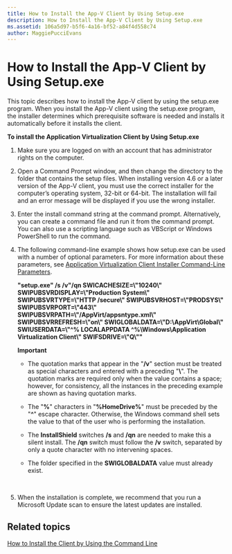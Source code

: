 ```yaml
---
title: How to Install the App-V Client by Using Setup.exe
description: How to Install the App-V Client by Using Setup.exe
ms.assetid: 106a5d97-b5f6-4a16-bf52-a84f4d558c74
author: MaggiePucciEvans
---
```


# How to Install the App-V Client by Using Setup.exe


This topic describes how to install the App-V client by using the setup.exe program. When you install the App-V client using the setup.exe program, the installer determines which prerequisite software is needed and installs it automatically before it installs the client.

**To install the Application Virtualization Client by Using Setup.exe**

1.  Make sure you are logged on with an account that has administrator rights on the computer.

2.  Open a Command Prompt window, and then change the directory to the folder that contains the setup files. When installing version 4.6 or a later version of the App-V client, you must use the correct installer for the computer’s operating system, 32-bit or 64-bit. The installation will fail and an error message will be displayed if you use the wrong installer.

3.  Enter the install command string at the command prompt. Alternatively, you can create a command file and run it from the command prompt. You can also use a scripting language such as VBScript or Windows PowerShell to run the command.

4.  The following command-line example shows how setup.exe can be used with a number of optional parameters. For more information about these parameters, see [Application Virtualization Client Installer Command-Line Parameters](application-virtualization-client-installer-command-line-parameters.md).

    **"setup.exe" /s /v"/qn SWICACHESIZE=\\"10240\\" SWIPUBSVRDISPLAY=\\"Production System\\" SWIPUBSVRTYPE=\\"HTTP /secure\\" SWIPUBSVRHOST=\\"PRODSYS\\" SWIPUBSVRPORT=\\"443\\" SWIPUBSVRPATH=\\"/AppVirt/appsntype.xml\\" SWIPUBSVRREFRESH=\\"on\\" SWIGLOBALDATA=\\"D:\\AppVirt\\Global\\" SWIUSERDATA=\\"^% LOCALAPPDATA ^%\\Windows\\Application Virtualization Client\\" SWIFSDRIVE=\\"Q\\""**

    **Important**  
    -   The quotation marks that appear in the "**/v**" section must be treated as special characters and entered with a preceding "**\\**". The quotation marks are required only when the value contains a space; however, for consistency, all the instances in the preceding example are shown as having quotation marks.

    -   The "**%**" characters in "**%HomeDrive%**" must be preceded by the "**^**" escape character. Otherwise, the Windows command shell sets the value to that of the user who is performing the installation.

    -   The **InstallShield** switches **/s** and **/qn** are needed to make this a silent install. The **/qn** switch must follow the **/v** switch, separated by only a quote character with no intervening spaces.

    -   The folder specified in the **SWIGLOBALDATA** value must already exist.

     

5.  When the installation is complete, we recommend that you run a Microsoft Update scan to ensure the latest updates are installed.

## Related topics


[How to Install the Client by Using the Command Line](how-to-install-the-client-by-using-the-command-line-new.md)

 

 





